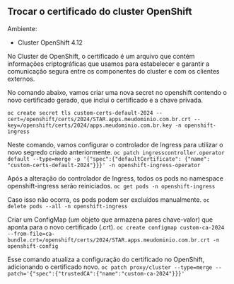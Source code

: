 ## Trocar o certificado do cluster OpenShift

Ambiente:
- Cluster OpenShift 4.12

No Cluster de OpenShift, o certificado é um arquivo que contém informações criptográficas que usamos para estabelecer e garantir a comunicação segura entre os componentes do cluster e com os clientes externos.

No comando abaixo, vamos criar uma nova secret no openshift contendo o novo certificado gerado, que inclui o certificado e a chave privada.

`oc create secret tls custom-certs-default-2024 --cert=/openshift/certs/2024/STAR.apps.meudominio.com.br.crt --key=/openshift/certs/2024/apps.meudominio.com.br.key -n openshift-ingress`

Neste comando, vamos configurar o controlador de Ingress para utilizar o novo segredo criado anteriormente.
`oc patch ingresscontroller.operator default --type=merge -p '{"spec":{"defaultCertificate": {"name": "custom-certs-default-2024"}}}' -n openshift-ingress-operator`

Após a alteração do controlador de Ingress, todos os pods no namespace openshift-ingress serão reiniciados.
`oc get pods -n openshift-ingress`

Caso isso não ocorra, os pods podem ser excluídos manualmente.
`oc delete pods --all -n openshift-ingress`

Criar um ConfigMap (um objeto que armazena pares chave-valor) que aponta para o novo certificado (.crt).
`oc create configmap custom-ca-2024 --from-file=ca-bundle.crt=/openshift/certs/2024/STAR.apps.meudominio.com.br.crt -n openshift-config`

Esse comando atualiza a configuração do certificado no OpenShift, adicionando o certificado novo.
`oc patch proxy/cluster --type=merge --patch='{"spec":{"trustedCA":{"name":"custom-ca-2024"}}}'`
